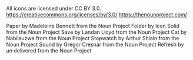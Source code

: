 All icons are licensed under CC BY 3.0.
https://creativecommons.org/licenses/by/3.0/
https://thenounproject.com/

Paper by Madeleine Bennett from the Noun Project
Folder by Icon Solid from the Noun Project
Save by Landan Lloyd from the Noun Project
Cat by Nabilauzwa from the Noun Project
Stopwatch by Arthur Shlain from the Noun Project
Sound by Gregor Cresnar from the Noun Project
Refresh by un·delivered from the Noun Project
